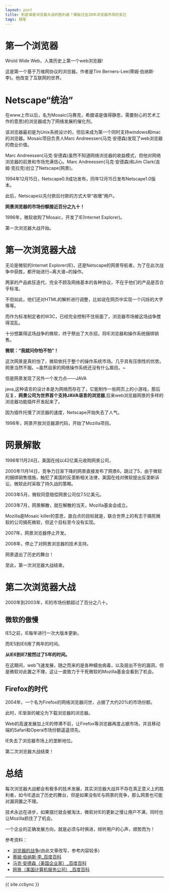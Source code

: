 ```yaml
---
layout: post
title: 到底谁是浏览器大战的胜利者？揭秘过去20年浏览器市场的变迁
tags: 随笔
---
```


# 第一个浏览器

Wrold Wide Web，人类历史上第一个web浏览器!

这是第一个基于万维网协议的浏览器。作者是Tim Berners-Lee(蒂姆·伯纳斯·李)。他改变了互联网的世界。

# Netscape“统治”

在www上市以后，名为Mosaic(马赛克，希腊语是值得静思，需要耐心的艺术工作的意思)的浏览器成为了网络发展的催化剂。

该浏览器最初是为Unix系统设计的，但后来成为第一个同时支持windows和mac的浏览器。Mosaic项目负责人Marc Andreessen(马克·安德森)发现了web浏览器的商业价值。

Marc Andreessen(马克·安德森)虽然不知道网络浏览器的收益模式，但他对网络浏览器的前景和市场充满信心。Marc Andreessen(马克·安德森)和Jim Clark(吉姆·克拉克)创立了Netscape(网景)。

1994年12月15日，Netscape0.9成功发布，同年12月15日发布Netscape1.0版本。

此后，Netscape以先付款后付款的方式大举“收缴”用户。

**网景浏览器的市场份额接近百分之九十！**

1996年，微软收购了Mosaic，开发了IE(Internet Explorer)。

第一次浏览器大战开始。

# 第一次浏览器大战

无论是微软的Internet Explorer(IE)，还是Netscape的网景导航者，为了在此次战争中获胜，都开始进行~离大谱~的操作。

两家的产品疯狂迭代，完全不顾及网络基本的各种协议，不在乎他们的产品是否合乎标准。

不但如此，他们还对HTML的解析进行调整，比如说在网页中实现一个闪烁的大字等等。

而作为标准制定者的W3C，已经完全控制不住局面了，浏览器市场被这场战争搅得混乱。

十分想赢得这场战争的微软，终于祭出了大杀招，将IE浏览器和操作系统捆绑销售。

**微软：“我就问你怕不怕”！**

这次网景是真的怕了，微软依托于整个的操作系统市场。几乎具有压倒性的优势。网景当然不服。~虽然自家的网络操作系统还没有什么眉目。~

但是网景发现了另外一个发力点——JAVA

java,这种语言的设计本是为网络而存在了，它能制作一些网页上的小游戏，那后反复，**网景公司为世界首个支持JAVA语言的浏览器**,后来web浏览器网景的多样的浏览器功能插件开发起来了。

因为插件托慢了浏览器的速度，Netscape开始失去了人气。

1998年，网景开放浏览器源代码，开始了Mozilla项目。

# 网景解散

1998年11月24日，美国在线以42亿美元收购网景公司，

2000年11月14日，竞争力日渐下降的网景直接发布了网景6，跳过了5，由于微软的捆绑销售措施，触犯了美国的反垄断相关法律，美国在线对微软提出反垄断诉讼，微软此时采取了持久战的策略。

2003年5月，微软同意赔偿网景公司仅7.5亿美元。

2003年7月，网景解散，就在解散的当天，Mozilla基金会成立。

Mozilla是Mosaic killer的意思，直白点的目标就是，联合世界上的有志于搞死微软的公司搞死微软，但这个目标至今没有实现。

2007年，网景浏览器停止开发。

2008年，停止了对网景浏览器的技术支持。

网景退出了历史的舞台！

至此，第一次浏览器大战结束。

# 第二次浏览器大战

2000年到2003年，IE的市场份额超过了百分之八十。
## 微软的傲慢

IE5之前，IE每年进行一次大版本更新。

而IE5到IE6用了两年的时间。

**从IE6到IE7居然过了5年的时间。**

在这期间，web飞速发展，随之而来的是各种蠕虫病毒，以及层出不穷的漏洞，但是微软对此置之不理，这让一直致力于干死微软的Mozilla基金会看到了机会。
## Firefox的时代

2004年，一个名为Firefox的网络浏览器问世，占据了大约20%的市场份额。

此时，IE渐渐的被沦为下载浏览器的浏览器。

Web的高速发展加上IE的停滞不前，让Firefox等浏览器再度占据市场，并且移动端的Safari和Opera市场份额遥遥领先。

IE失去了浏览器市场上的垄断地位。

第二次浏览器大战结束！

# 总结

每次浏览器大战都会有极多的技术发展，其实浏览器大战并不存在真正意义上的胜利者，如今IE退出了历史的舞台，但是如果没有IE与网景的竞争，那么网景也可能对漏洞置之不理。

技术永远在进步，如果摆烂就会被淘汰，微软对IE的更新之慢让用户不满，同时也让Mozilla抓住了了机会。

一个企业的正确发展方向，就是必须与时俱进，倾听用户的心声，顺势而为！

参考资料：

- [浏览器的战争](https://zhuanlan.zhihu.com/p/44146122)(由此文章改写，参考内容较多)
- [蒂姆·伯纳斯·李_百度百科](https://baike.baidu.com/item/%e8%92%82%e5%a7%86%c2%b7%e4%bc%af%e7%ba%b3%e6%96%af%c2%b7%e6%9d%8e/8868412)
- [马克·安德森（美国企业家）_百度百科](https://baike.baidu.com/item/%E9%A9%AC%E5%85%8B%C2%B7%E5%AE%89%E5%BE%B7%E6%A3%AE/10899065)
- [网景（美国计算机服务公司）_百度百科](https://baike.baidu.com/item/%E7%BD%91%E6%99%AF/70176)

--------------

{{ site.ccbync }}
